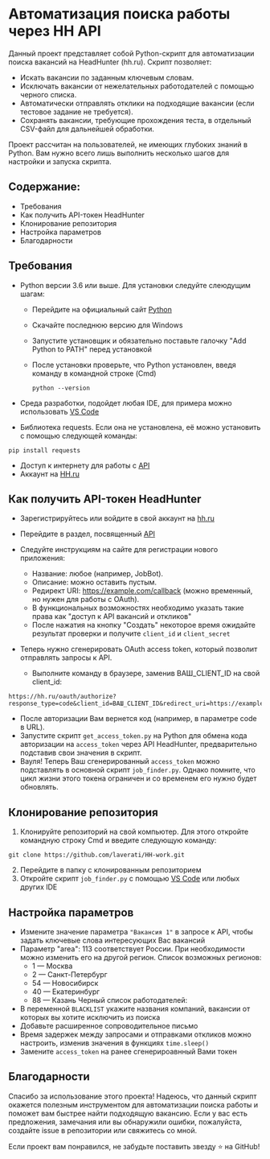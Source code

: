 # Автоматизация поиска работы через HH API

Данный проект представляет собой Python-скрипт для автоматизации поиска вакансий на HeadHunter (hh.ru). Скрипт позволяет:

- Искать вакансии по заданным ключевым словам.
- Исключать вакансии от нежелательных работодателей с помощью черного списка.
- Автоматически отправлять отклики на подходящие вакансии (если тестовое задание не требуется).
- Сохранять вакансии, требующие прохождения теста, в отдельный CSV-файл для дальнейшей обработки.

Проект рассчитан на пользователей, не имеющих глубоких знаний в Python. Вам нужно всего лишь выполнить несколько шагов для настройки и запуска скрипта.

## Содержание:
- Требования
- Как получить API-токен HeadHunter
- Клонирование репозитория
- Настройка параметров
- Благодарности

## Требования
- Python версии 3.6 или выше. Для установки следуйте слеюдущим шагам:
  
  - Перейдите на официальный сайт [Python](https://www.python.org/downloads/)
  - Скачайте последнюю версию для Windows
  - Запустите установщик и обязательно поставьте галочку "Add Python to PATH" перед установкой
  - После установки проверьте, что Python установлен, введя команду в командной строке (Cmd)
    
    ```
    python --version
    ```
- Среда разработки, подойдет любая IDE, для примера можно использовать [VS Code](https://code.visualstudio.com/)
- Библиотека requests. Если она не установлена, её можно установить с помощью следующей команды:
```
pip install requests
```
- Доступ к интернету для работы с [API](api.hh.ru)
- Аккаунт на [HH.ru](https://hh.ru/)

## Как получить API-токен HeadHunter
- Зарегистрируйтесь или войдите в свой аккаунт на [hh.ru](https://hh.ru/)
- Перейдите в раздел, посвященный [API](api.hh.ru)
- Следуйте инструкциям на сайте для регистрации нового приложения:
  
  - Название: любое (например, JobBot).
  - Описание: можно оставить пустым.
  - Редирект URI: https://example.com/callback (можно временный, но нужен для работы с OAuth).
  - В функциональных возможностях необходимо указать такие права как "доступ к API вакансий и откликов"
  - После нажатия на кнопку "Создать" некоторое время ожидайте результат проверки и получите ```client_id``` и ```client_secret```
- Теперь нужно сгенерировать OAuth access token, который позволит отправлять запросы к API.
  - Выполните команду в браузере, заменив ВАШ_CLIENT_ID на свой client_id:
```
https://hh.ru/oauth/authorize?response_type=code&client_id=ВАШ_CLIENT_ID&redirect_uri=https://example.com/callback
```
- После авторизации Вам вернется код (например, в параметре code в URL). 
- Запустите скрипт ```get_access_token.py``` на Python для обмена кода авторизации на ```access_token``` через API HeadHunter, предварительно подставив свои значения в скрипт.
- Вауля! Теперь Ваш сгенерированный ```access_token``` можно подставлять в основной скрипт ```job_finder.py```. Однако помните, что цикл жизни этого токена ограничен и со временем его нужно будет обновлять.

## Клонирование репозитория
1. Клонируйте репозиторий на свой компьютер. Для этого откройте командную строку Cmd и введите следующую команду:
```
git clone https://github.com/laverati/HH-work.git
``` 
2. Перейдите в папку с клонированным репозиторием
3. Откройте скрипт ```job_finder.py``` с помощью [VS Code](https://code.visualstudio.com/) или любых других IDE

## Настройка параметров

- Измените значение параметра ```"Вакансия 1"``` в запросе к API, чтобы задать ключевые слова интересующих Вас вакансий
- Параметр "area": 113 соответствует России. При необходимости можно изменить его на другой регион. Список возможных регионов:
  - 1 — Москва
  - 2 — Санкт-Петербург
  - 54 — Новосибирск
  - 40 — Екатеринбург
  - 88 — Казань
Черный список работодателей:
- В переменной ```BLACKLIST``` укажите названия компаний, вакансии от которых вы хотите исключить из поиска
- Добавьте расширенное сопроводительное письмо
- Время задержек между запросами и отправками откликов можно настроить, изменив значения в функциях ```time.sleep()```
- Замените ```access_token``` на ранее сгенерироавнный Вами токен


## Благодарности

Спасибо за использование этого проекта! Надеюсь, что данный скрипт окажется полезным инструментом для автоматизации поиска работы и поможет вам быстрее найти подходящую вакансию. Если у вас есть предложения, замечания или вы обнаружили ошибки, пожалуйста, создайте issue в репозитории или свяжитесь со мной.

Если проект вам понравился, не забудьте поставить звезду ⭐ на GitHub!
